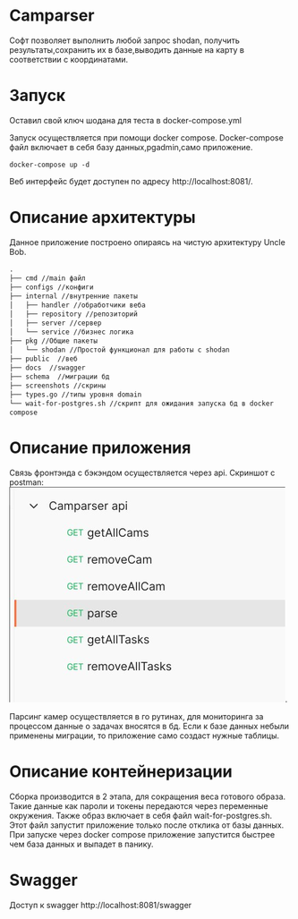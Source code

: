 # Camparser
Софт позволяет выполнить любой запрос shodan, получить результаты,сохранить их в базе,выводить данные на карту в соответствии с координатами.

# Запуск

Оставил свой ключ шодана для теста в docker-compose.yml

Запуск осуществляется при помощи docker compose.
Docker-compose файл включает в себя базу данных,pgadmin,само приложение.

```
docker-compose up -d
```

Веб интерфейс будет доступен по адресу http://localhost:8081/.


# Описание архитектуры
Данное приложение построено опираясь на чистую архитектуру Uncle Bob.
```
.
├── cmd //main файл 
├── configs //конфиги
├── internal //внутренние пакеты
│   ├── handler //обработчики веба
│   ├── repository //репозиторий
│   ├── server //сервер
│   └── service //бизнес логика
├── pkg //Общие пакеты
│   └── shodan //Простой функционал для работы с shodan
├── public  //веб
├── docs  //swagger
├── schema  //миграции бд
├── screenshots //скрины
├── types.go //типы уровня domain
└── wait-for-postgres.sh //скрипт для ожидания запуска бд в docker compose
```

# Описание приложения

Связь фронтэнда с бэкэндом осуществляется через api.
Скриншот с postman:
![Скриншот с postman](/screenshots/postman.jpg "Скриншот с postman").

Парсинг камер осуществляется в го рутинах, для мониторинга за процессом данные о задачах вносятся в бд.
Если к базе данных небыли применены миграции, то приложение само создаст нужные таблицы.


# Описание контейнеризации

Сборка производится в 2 этапа, для сокращения веса готового образа. Такие данные как пароли и токены передаются через переменные окружения. Также образ включает в себя файл wait-for-postgres.sh. Этот файл запустит приложение только после отклика от базы данных. При запуске через docker compose приложение запустится быстрее чем база данных и выпадет в панику.

# Swagger

Доступ к swagger http://localhost:8081/swagger

